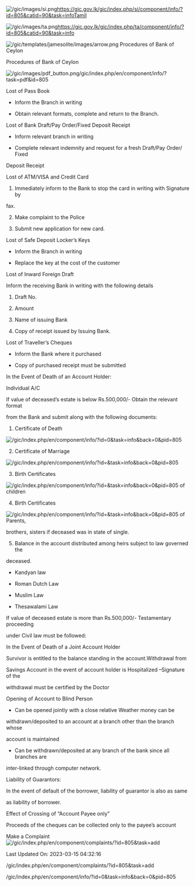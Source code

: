 <!-- Source: https://gic.gov.lk/gic/index.php/en/component/info/?id=805&catid=90&task=info -->

![/gic/images/si.png](/gic/images/si.png)https://gic.gov.lk/gic/index.php/si/component/info/?id=805&catid=90&task=infoTamil

![/gic/images/ta.png](/gic/images/ta.png)https://gic.gov.lk/gic/index.php/ta/component/info/?id=805&catid=90&task=info

![/gic/templates/jamesolite/images/arrow.png](/gic/templates/jamesolite/images/arrow.png) Procedures of Bank of Ceylon

Procedures of Bank of Ceylon

![/gic/images/pdf_button.png](/gic/images/pdf_button.png)/gic/index.php/en/component/info/?task=pdf&id=805

Lost of Pass Book

 * Inform the Branch in writing

 * Obtain relevant formats, complete and return to the Branch.

Lost of Bank Draft/Pay Order/Fixed Deposit Receipt

 * Inform relevant branch in writing

 * Complete relevant indemnity and request for a fresh Draft/Pay Order/ Fixed

 Deposit Receipt

Lost of ATM/VISA and Credit Card

 1. Immediately inform to the Bank to stop the card in writing with Signature by

 fax.

 2. Make complaint to the Police

 3. Submit new application for new card.

Lost of Safe Deposit Locker’s Keys

 * Inform the Branch in writing

 * Replace the key at the cost of the customer

Lost of Inward Foreign Draft

Inform the receiving Bank in writing with the following details

 1. Draft No.

 2. Amount

 3. Name of issuing Bank

 4. Copy of receipt issued by Issuing Bank.

Lost of Traveller’s Cheques

 * Inform the Bank where it purchased

 * Copy of purchased receipt must be submitted

In the Event of Death of an Account Holder:

Individual A/C

If value of deceased’s estate is below Rs.500,000/- Obtain the relevant format

from the Bank and submit along with the following documents:

 1. Certificate of Death

 ![/gic/index.php/en/component/info/?id=0&task=info&back=0&pid=805](/gic/index.php/en/component/info/?id=0&task=info&back=0&pid=805)

 2. Certificate of Marriage

 ![/gic/index.php/en/component/info/?id=&task=info&back=0&pid=805](/gic/index.php/en/component/info/?id=&task=info&back=0&pid=805)

 3. Birth Certificates

 ![/gic/index.php/en/component/info/?id=&task=info&back=0&pid=805](/gic/index.php/en/component/info/?id=&task=info&back=0&pid=805) of children

 4. Birth Certificates

 ![/gic/index.php/en/component/info/?id=&task=info&back=0&pid=805](/gic/index.php/en/component/info/?id=&task=info&back=0&pid=805) of Parents,

 brothers, sisters if deceased was in state of single.

 5. Balance in the account distributed among heirs subject to law governed the

 deceased.

 * Kandyan law

 * Roman Dutch Law

 * Muslim Law

 * Thesawalami Law

If value of deceased estate is more than Rs.500,000/- Testamentary proceeding

under Civil law must be followed:

In the Event of Death of a Joint Account Holder

Survivor is entitled to the balance standing in the account.Withdrawal from

Savings Account in the event of account holder is Hospitalized –Signature of the

withdrawal must be certified by the Doctor

Opening of Account to Blind Person

 * Can be opened jointly with a close relative Weather money can be

 withdrawn/deposited to an account at a branch other than the branch whose

 account is maintained

 * Can be withdrawn/deposited at any branch of the bank since all branches are

 inter-linked through computer network.

Liability of Guarantors:

In the event of default of the borrower, liability of guarantor is also as same

as liability of borrower.

Effect of Crossing of “Account Payee only”

Proceeds of the cheques can be collected only to the payee’s account

Make a Complaint ![/gic/index.php/en/component/complaints/?id=805&task=add](/gic/index.php/en/component/complaints/?id=805&task=add)

Last Updated On: 2023-03-15 04:32:16

/gic/index.php/en/component/complaints/?id=805&task=add

/gic/index.php/en/component/info/?id=0&task=info&back=0&pid=805